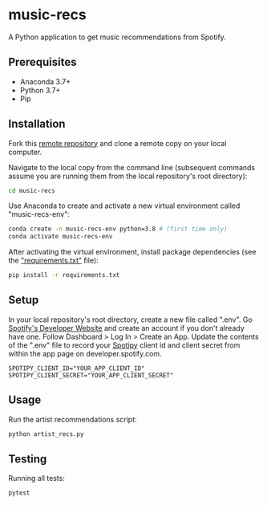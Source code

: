 # music-recs
A Python application to get music recommendations from Spotify.

## Prerequisites

  + Anaconda 3.7+
  + Python 3.7+
  + Pip

## Installation
Fork this [remote repository](https://github.com/stsikata/nusic-recs.git) and clone a remote copy on your local computer.

Navigate to the local copy from the command line (subsequent commands assume you are running them from the local repository's root directory):

```sh
cd music-recs
```

Use Anaconda to create and activate a new virtual environment called "music-recs-env":

```sh
conda create -n music-recs-env python=3.8 # (first time only)
conda activate music-recs-env
```

After activating the virtual environment, install package dependencies (see the ["requirements.txt"](/requirements.txt) file):

```sh
pip install -r requirements.txt
```

## Setup

In your local repository's root directory, create a new file called ".env". Go [Spotify's Developer Website](https://developer.spotify.com) and create an account if you don't already have one. Follow Dashboard > Log In > Create an App. Update the contents of the ".env" file to record your [Spotipy](https://spotipy.readthedocs.io/en/2.18.0/#) client id and client secret from within the app page on developer.spotify.com.

    SPOTIPY_CLIENT_ID="YOUR_APP_CLIENT_ID"
    SPOTIPY_CLIENT_SECRET="YOUR_APP_CLIENT_SECRET"

## Usage

Run the artist recommendations script:

```py
python artist_recs.py
```


## Testing

Running all tests:

```sh
pytest
```
